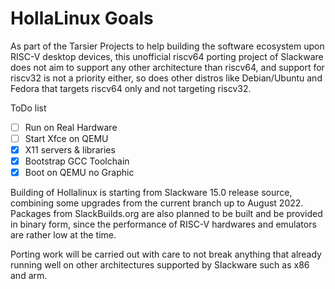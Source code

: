# HollaLinux Goals
As part of the Tarsier Projects to help building 
the software ecosystem upon RISC-V desktop devices,
this unofficial riscv64 porting project of Slackware
does not aim to support any other architecture than riscv64,
and support for riscv32 is not a priority either,
so does other distros like Debian/Ubuntu and Fedora
that targets riscv64 only and not targeting riscv32.

ToDo list
- [ ] Run on Real Hardware
- [ ] Start Xfce on QEMU
- [x] X11 servers & libraries 
- [x] Bootstrap GCC Toolchain
- [x] Boot on QEMU no Graphic

Building of Hollalinux is starting from Slackware 15.0 release source,
combining some upgrades from the current branch up to August 2022.
Packages from SlackBuilds.org are also planned to be built 
and be provided in binary form, since the performance of RISC-V
hardwares and emulators are rather low at the time.

Porting work will be carried out with care 
to not break anything that already running well 
on other architectures supported by Slackware 
such as x86 and arm.
